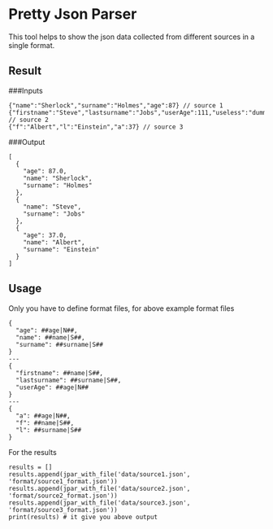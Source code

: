 # Pretty Json Parser
This tool helps to show the json data collected from different sources in a single format.

## Result
###Inputs
```
{"name":"Sherlock","surname":"Holmes","age":87} // source 1
{"firstname":"Steve","lastsurname":"Jobs","userAge":111,"useless":"dummy"} // source 2
{"f":"Albert","l":"Einstein","a":37} // source 3
```

###Output
```
[
  {
    "age": 87.0,
    "name": "Sherlock",
    "surname": "Holmes"
  },
  {
    "name": "Steve",
    "surname": "Jobs"
  },
  {
    "age": 37.0,
    "name": "Albert",
    "surname": "Einstein"
  }
]
```

## Usage
Only you have to define format files, for above example format files
```
{
  "age": ##age|N##,
  "name": ##name|S##,
  "surname": ##surname|S##
}
---
{
  "firstname": ##name|S##,
  "lastsurname": ##surname|S##,
  "userAge": ##age|N##
}
---
{
  "a": ##age|N##,
  "f": ##name|S##,
  "l": ##surname|S##
}
```

For the results
```
results = []
results.append(jpar_with_file('data/source1.json', 'format/source1_format.json'))
results.append(jpar_with_file('data/source2.json', 'format/source2_format.json'))
results.append(jpar_with_file('data/source3.json', 'format/source3_format.json'))
print(results) # it give you above output

```